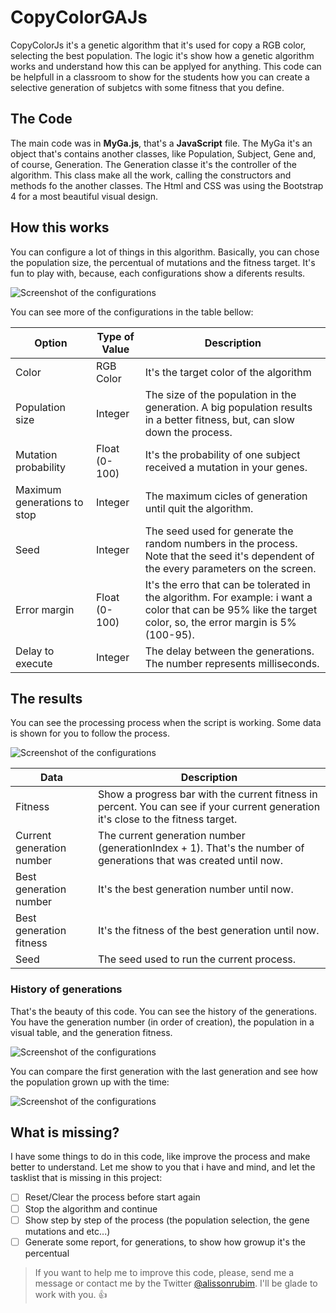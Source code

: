 # CopyColorGAJs
CopyColorJs it's a genetic algorithm that it's used for copy a RGB color, selecting the best population. The logic it's show how a genetic algorithm works and understand how this can be applyed for anything. This code can be helpfull in a classroom to show for the students how you can create a selective generation of subjetcs with some fitness that you define.

## The Code
The main code was in **MyGa.js**, that's a **JavaScript** file. The MyGa it's an object that's contains another classes, like Population, Subject, Gene and, of course, Generation. The Generation classe it's the controller of the algorithm. This class make all the work, calling the constructors and methods fo the another classes.
The Html and CSS was using the Bootstrap 4 for a most beautiful visual design.

## How this works
You can configure a lot of things in this algorithm. Basically, you can chose the population size, the percentual of mutations and the fitness target. It's fun to play with, because, each configurations show a diferents results.

![Screenshot of the configurations](https://github.com/alissonrubim/CopyColorGAJs/blob/master/Screenshots/configuration_screenshot.png)

You can see more of the configurations in the table bellow:
 
Option | Type of Value | Description
------------ | ------------- | ------------
Color | RGB Color | It's the target color of the algorithm
Population size | Integer | The size of the population in the generation. A big population results in a better fitness, but, can slow down the process. 
Mutation probability | Float (0-100) | It's the probability of one subject received a mutation in your genes.
Maximum generations to stop | Integer | The maximum cicles of generation until quit the algorithm.
Seed | Integer | The seed used for generate the random numbers in the process. Note that the seed it's dependent of the every parameters on the screen. 
Error margin | Float (0-100) | It's the erro that can be tolerated in the algorithm. For example: i want a color that can be 95% like the target color, so, the error margin is 5% (100-95).
Delay to execute | Integer | The delay between the generations. The number represents milliseconds. 

## The results
You can see the processing process when the script is working. Some data is shown for you to follow the process.

![Screenshot of the configurations](https://github.com/alissonrubim/CopyColorGAJs/blob/master/Screenshots/result_screenshot.png)

Data | Description
------------ | -------------
Fitness | Show a progress bar with the current fitness in percent. You can see if your current generation it's close to the fitness target.
Current generation number | The current generation number (generationIndex + 1). That's the number of generations that was created until now.
Best generation number | It's the best generation number until now.
Best generation fitness | It's the fitness of the best generation until now.
Seed | The seed used to run the current process.

### History of generations
That's the beauty of this code. You can see the history of the generations. You have the generation number (in order of creation), the population in a visual table, and the generation fitness.

![Screenshot of the configurations](https://github.com/alissonrubim/CopyColorGAJs/blob/master/Screenshots/history_screenshot.png)

You can compare the first generation with the last generation and see how the population grown up with the time:

![Screenshot of the configurations](https://github.com/alissonrubim/CopyColorGAJs/blob/master/Screenshots/first_vs_last_screenshot.png)

## What is missing?
I have some things to do in this code, like improve the process and make better to understand. Let me show to you that i have and mind, and let the tasklist that is missing in this project:

- [ ] Reset/Clear the process before start again
- [ ] Stop the algorithm and continue
- [ ] Show step by step of the process (the population selection, the gene mutations and etc...)
- [ ] Generate some report, for generations, to show how growup it's the percentual

> If you want to help me to improve this code, please, send me a message or contact me by the Twitter [@alissonrubim](http://twitter.com/alissonrubim). I'll be glade to work with you. :+1:
